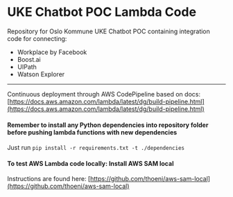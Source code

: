 # UKE Chatbot POC Lambda Code
Repository for Oslo Kommune UKE Chatbot POC containing integration code for connecting:
- Workplace by Facebook
- Boost.ai
- UIPath
- Watson Explorer

------
Continuous deployment through AWS CodePipeline based on docs: [https://docs.aws.amazon.com/lambda/latest/dg/build-pipeline.html](https://docs.aws.amazon.com/lambda/latest/dg/build-pipeline.html)

#### Remember to install any Python dependencies into repository folder before pushing lambda functions with new dependencies
Just run `pip install -r requirements.txt -t ./dependencies`  

#### To test AWS Lambda code locally: Install AWS SAM local
Instructions are found here: [https://github.com/thoeni/aws-sam-local](https://github.com/thoeni/aws-sam-local) 